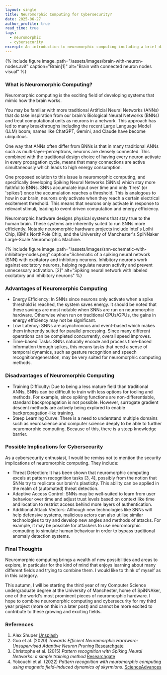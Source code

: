 ```yaml
---
layout: single
title: Neuromorphic Computing for Cybersecurity?
date: 2025-06-27
author_profile: true
read_time: true
tags:
  - neuromorphic
  - cybersecurity
excerpt: An introduction to neuromorphic computing including a brief discussion on its implications for cybersecurity.
---
```


{% include figure
  image_path="/assets/images/brain-with-neuron-nodes.avif"
  caption="Brain[1]"
  alt="Brain with connected neuron nodes visual"
%}

### What is Neuromorphic Computing?

Neuromorphic computing is the exciting field of developing systems that mimic how the brain works.

You may be familiar with more traditional Artificial Neural Networks (ANNs) that do take inspiration from our brain's Biological Neural Networks (BNNs) and treat computational units as neurons in a network. This approach has led to many breakthroughs including the recent Large Language Model (LLM) boom; names like ChatGPT, Gemini, and Claude have become ubiquitous.

One way that ANNs often differ from BNNs is that in many traditional ANNs such as multi-layer-perceptrons, neurons are densely connected. This combined with the traditional design choice of having every neuron activate in every propagation cycle, means that many connections are active simultaneously which leads to high energy consumption.

One proposed solution to this issue is neuromorphic computing, and specifically developing Spiking Neural Networks (SNNs) which stay more faithful to BNNs. SNNs accumulate input over time and only 'fires' (or 'spikes') once the accumulation reaches a threshold. This is analogous to how in our brain, neurons only activate when they reach a certain electrical excitement threshold. This means that neurons only activate in response to relevant stimuli, leading to event driven computation and energy efficiency.

Neuromorphic hardware designs physical systems that stay true to the human brain. These systems are inherently suited to run SNNs more efficiently. Notable neuromorphic hardware projects include Intel's Loihi Chip, IBM's NorthPole Chip, and the University of Manchester's SpiNNaker Large-Scale Neuromorphic Machine.

{% include figure
  image_path="/assets/images/snn-schematic-with-inhibitory-nodes.png"
  caption="Schematic of a spiking neural network (SNN) with excitatory and inhibitory neurons. Inhibitory neurons work against excitatory neurons, helping regulate neuron activity and prevent unnecessary activation. [2]"
  alt="Spiking neural network with labeled excitatory and inhibitory neurons"
%}

### Advantages of Neuromorphic Computing

- Energy Efficiency: In SNNs since neurons only activate when a spike threshold is reached, the system saves energy. It should be noted that these savings are most notable when SNNs are run on neuromorphic hardware. Otherwise when run on traditional CPUs/GPUs, the gains in energy efficiency may not be significant.
- Low Latency: SNNs are asynchronous and event-based which makes them inherently suited for parallel processing. Since many different operations can be completed concurrently, overall speed improves.
- Time-based Tasks: SNNs naturally encode and process time-based information through spikes, this means tasks that need a sense of temporal dynamics, such as gesture recognition and speech recognition/generation, may be very suited for neuromorphic computing methods.

### Disadvantages of Neuromorphic Computing

- Training Difficulty: Due to being a less mature field than traditional ANNs, SNNs can be difficult to train with less options for tooling and methods. For example, since spiking functions are non-differentiable, standard backpropagation is not possible. However, surrogate gradient descent methods are actively being explored to enable backpropagation-like training.
- Steep Learning Curve: There is a need to understand multiple domains such as neuroscience and computer science deeply to be able to further neuromorphic computing. Because of this, there is a steep knowledge barrier.

### Possible Implications for Cybersecurity

As a cybersecurity enthusiast, I would be remiss not to mention the security implications of neuromorphic computing. They include:

- Threat Detection: It has been shown that neuromorphic computing excels at pattern recognition tasks [3, 4], possibly from the notion that SNNs try to replicate our brain's plasticity. This ability can be applied in the realm of (automated) threat detection.
- Adaptive Access Control: SNNs may be well-suited to learn from user behaviour over time and adjust trust levels based on context like time and location to restrict access behind more layers of authentication.
- Additional Attack Vectors: Although new technologies like SNNs will help defensive systems, malicious actors can also utilise similar technologies to try and develop new angles and methods of attacks. For example, it may be possible for attackers to use neuromorphic computing to simulate human behaviour in order to bypass traditional anomaly detection systems.

### Final Thoughts

Neuromorphic computing brings a wealth of new possibilities and areas to explore, in particular for the kind of mind that enjoys learning about many different fields and trying to combine them. I would like to think of myself as in this category.

This autumn, I will be starting the third year of my Computer Science undergraduate degree at the University of Manchester, home of SpiNNAker, one of the world's most prominent pieces of neuromorphic hardware. I hope to combine neuromorphic computing and cybersecurity for my third year project (more on this in a later post) and cannot be more excited to contribute to these growing and exciting fields.
### References

1. Alex Shuper [Unsplash](https://unsplash.com/photos/a-computer-generated-image-of-a-human-brain-8-zt2nE-vnk)
2. Guo et al. (2020) *Towards Efficient Neuromorphic Hardware: Unsupervised Adaptive Neuron Pruning* [Researchgate](https://www.researchgate.net/publication/342529143_Towards_Efficient_Neuromorphic_Hardware_Unsupervised_Adaptive_Neuron_Pruning)
3. Christophe et al. (2015) *Pattern recognition with Spiking Neural Networks: a simple training method* [Researchgate](https://www.researchgate.net/publication/281846764_Pattern_recognition_with_Spiking_Neural_Networks_a_simple_training_method)
4. Yokouchi et al. (2022) *Pattern recognition with neuromorphic computing using magnetic field–induced dynamics of skyrmions*. [ScienceAdvances](https://www.science.org/doi/10.1126/sciadv.abq5652)







